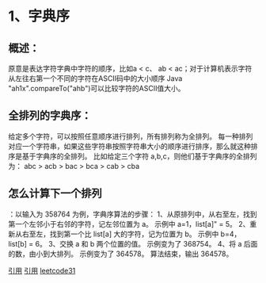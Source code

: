 #  1、字典序
## 概述：
 原意是表达字符字典中字符的顺序，比如a < c、 ab < ac；对于计算机表示字符从左往右第一个不同的字符在ASCII码中的大小顺序
Java "ah1x".compareTo("ahb")可以比较字符的ASCII值大小。
## 全排列的字典序：
给定多个字符，可以按照任意顺序进行排列，所有排列称为全排列。
每一种排列对应一个字符串，如果这些字符串按照字符串大小的顺序进行排序，那么就这种排序是基于字典序的全排列。
比如给定三个字符 a,b,c，则他们基于字典序的全排列为：
abc > acb > bac > bca > cab > cba
## 怎么计算下一个排列
：以输入为 358764 为例，字典序算法的步骤：
1、从原排列中，从右至左，找到第一个左邻小于右邻的字符，记左邻位置为 a。
示例中 a=1，list\[a\]" = 5。
2、重新从右至左，找到第一个比 list\[a\] 大的字符，记为位置为 b。
示例中 b=4，list\[b\] = 6。
3、交换 a 和 b 两个位置的值。
示例变为了 368754。
4、将 a 后面的数，由小到大排列。
示例变为了 364578。
算法结束，输出 364578。



[引用](https://blog.csdn.net/qq_37050329/article/details/86637183)
[引用](https://blog.csdn.net/happyrocking/article/details/83619392)
[leetcode31](../xiyu/src/main/java/com/yu/algorithms/alibaba/leetcode31.java)

